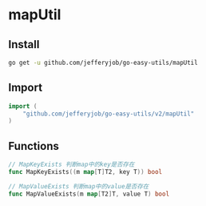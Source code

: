 # mapUtil

## Install

```bash
go get -u github.com/jefferyjob/go-easy-utils/mapUtil
```

## Import

```go
import (
	"github.com/jefferyjob/go-easy-utils/v2/mapUtil"
)
```

## Functions

```go
// MapKeyExists 判断map中的key是否存在
func MapKeyExists((m map[T]T2, key T)) bool

// MapValueExists 判断map中的value是否存在
func MapValueExists(m map[T2]T, value T) bool
```